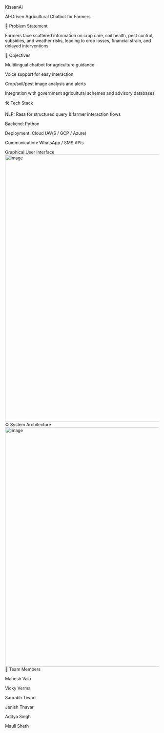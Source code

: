 KisaanAI

AI-Driven Agricultural Chatbot for Farmers

📌 Problem Statement

Farmers face scattered information on crop care, soil health, pest control, subsidies, and weather risks, leading to crop losses, financial strain, and delayed interventions.

🎯 Objectives

Multilingual chatbot for agriculture guidance

Voice support for easy interaction

Crop/soil/pest image analysis and alerts

Integration with government agricultural schemes and advisory databases

🛠️ Tech Stack

NLP: Rasa for structured query & farmer interaction flows

Backend: Python

Deployment: Cloud (AWS / GCP / Azure)

Communication: WhatsApp / SMS APIs

Graphical User Interface
<img width="1893" height="875" alt="image" src="https://github.com/user-attachments/assets/51401d97-2b33-41e7-91f8-750955143e82" />
⚙️ System Architecture
<img width="832" height="784" alt="image" src="https://github.com/user-attachments/assets/46e03d21-cc2d-43c5-b2e6-48884c9c066d" />
👥 Team Members

Mahesh Vala

Vicky Verma

Saurabh Tiwari

Jenish Thavar

Aditya Singh

Mauli Sheth
